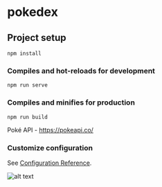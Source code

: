 # pokedex

## Project setup
```
npm install
```

### Compiles and hot-reloads for development
```
npm run serve
```

### Compiles and minifies for production
```
npm run build
```

Poké API - https://pokeapi.co/

### Customize configuration
See [Configuration Reference](https://cli.vuejs.org/config/).

![alt text](https://github.com/ishitasinha7089/pokedex-vue3/blob/main/Screenshot(181).png?raw=true)


